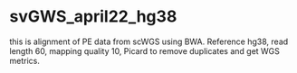 # svGWS_april22_hg38
this is alignment of PE data from scWGS using BWA. Reference hg38, read length 60, mapping quality 10, Picard to remove duplicates and get WGS metrics.
